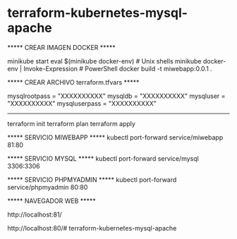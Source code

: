 # terraform-kubernetes-mysql-apache


***** CREAR IMAGEN DOCKER *****

minikube start
eval $(minikube docker-env)             # Unix shells
minikube docker-env | Invoke-Expression # PowerShell
docker build -t miwebapp:0.0.1 .

***** CREAR ARCHIVO  terraform.tfvars *****

mysqlrootpass   = "XXXXXXXXXX"
mysqldb         = "XXXXXXXXXX"
mysqluser       = "XXXXXXXXXX"
mysqluserpass   = "XXXXXXXXXX"

**********

terraform init
terraform plan
terraform apply

***** SERVICIO MIWEBAPP *****
kubectl port-forward service/miwebapp 81:80

***** SERVICIO MYSQL *****
kubectl port-forward service/mysql 3306:3306

***** SERVICIO PHPMYADMIN *****
kubectl port-forward service/phpmyadmin 80:80

***** NAVEGADOR WEB *****

http://localhost:81/

http://localhost:80/#   t e r r a f o r m - k u b e r n e t e s - m y s q l - a p a c h e  
 
